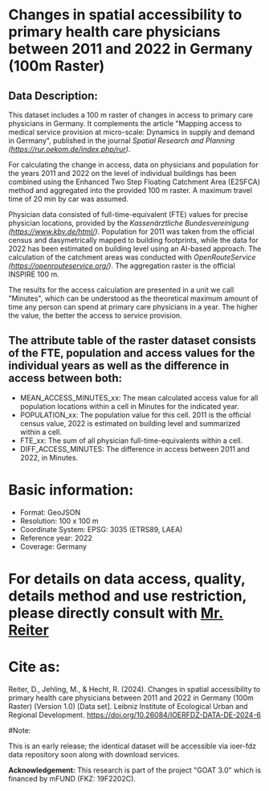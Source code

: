 # Changes in spatial accessibility to primary health care physicians between 2011 and 2022 in Germany (100m Raster)


## Data Description:

This dataset includes a 100 m raster of changes in access to primary care physicians in Germany. It complements the article "Mapping access to medical service provision at micro-scale: Dynamics in supply and demand in Germany", published in the journal *Spatial Research and Planning (https://rur.oekom.de/index.php/rur)*.

For calculating the change in access, data on physicians and population for the years 2011 and 2022 on the level of individual buildings has been combined using the Enhanced Two Step Floating Catchment Area (E2SFCA) method and aggregated into the provided 100 m raster. A maximum travel time of 20 min by car was assumed. 

Physician data consisted of full-time-equivalent (FTE) values for precise physician locations, provided by the *Kassenärztliche Bundesvereinigung (https://www.kbv.de/html/)*. Population for 2011 was taken from the official census and dasymetrically mapped to building footprints, while the data for 2022 has been estimated on building level using an AI-based approach. The calculation of the catchment areas was conducted with *OpenRouteService (https://openrouteservice.org/)*. The aggregation raster is the official INSPIRE 100 m.

The results for the access calculation are presented in a unit we call "Minutes", which can be understood as the theoretical maximum amount of time any person can spend at primary care physicians in a year. The higher the value, the better the access to service provision.


## The attribute table of the raster dataset consists of the FTE, population and access values for the individual years as well as the difference in access between both:

- MEAN_ACCESS_MINUTES_xx: The mean calculated access value for all population locations within a cell in Minutes for the indicated year.
- POPULATION_xx: The population value for this cell. 2011 is the official census value, 2022 is estimated on building level and summarized within a cell.
- FTE_xx: The sum of all physician full-time-equivalents within a cell.
- DIFF_ACCESS_MINUTES: The difference in access between 2011 and 2022, in Minutes.


# Basic information:
- Format: GeoJSON
- Resolution: 100 x 100 m
- Coordinate System: EPSG: 3035 (ETRS89, LAEA)
- Reference year: 2022
- Coverage: Germany


# For details on data access, quality, details method and use restriction, please directly consult with [Mr. Reiter](https://www.ioer.de/institut/beschaeftigte/reiter)


# Cite as:
Reiter, D., Jehling, M., & Hecht, R. (2024). Changes in spatial accessibility to primary health care physicians between 2011 and 2022 in Germany (100m Raster) (Version 1.0) [Data set]. Leibniz Institute of Ecological Urban and Regional Development. https://doi.org/10.26084/IOERFDZ-DATA-DE-2024-6


#Note:

This is an early release; the identical dataset will be accessible via ioer-fdz data repository soon along with download services.


**Acknowledgement:** This research is part of the project "GOAT 3.0" which is financed by mFUND (FKZ: 19F2202C).
